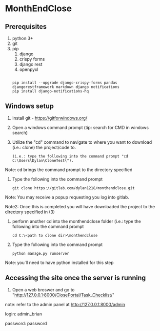 # MonthEndClose

## Prerequisites
1. python 3+
1. git
1. pip
    1. django
    1. crispy forms
    1. django rest
    1. openpyxl
    ```

    pip install --upgrade django-crispy-forms pandas djangorestframework markdown django notifications
    pip install django-notifications-hq
    ```

## Windows setup
1. Install git - https://gitforwindows.org/

1. Open a windows command prompt (tip: search for CMD in windows search)

1. Utilize the "cd" command to navigate to where you want to download (i.e.: clone) the project/code to. 
    ```
    (i.e.: type the following into the command prompt "cd C:\Users\Dylan\CloneTest\").
    ```

Note: cd brings the command prompt to the directory specified

1. Type the following into the command prompt 
    ```
    git clone https://gitlab.com/dylan1218/monthendclose.git
    ```

Note: You may receive a popup requesting you log into gitlab.

Note2: Once this is completed you will have downloaded the project to the directory specified in (3)

1. perform another cd into the monthendclose folder (i.e.: type the following into the command prompt 
    ```
    cd C:\<path to clone dir>\monthendclose
    ```

1. Type the following into the command prompt 
    ```
    python manage.py runserver
    ```

Note: you'll need to have python installed for this step

## Accessing the site once the server is running

1. Open a web broswer and go to "http://127.0.0.1:8000/ClosePortal/Task_Checklist/"

note: refer to the admin panel at http://127.0.0.1:8000/admin

login: admin_brian

password: password


